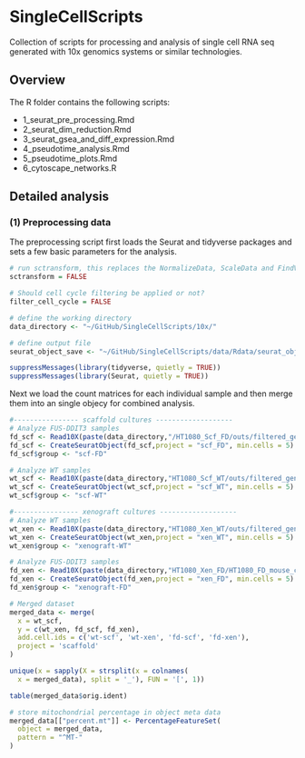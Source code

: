 # SingleCellScripts

Collection of scripts for processing and analysis of single cell RNA seq generated with 10x genomics systems or similar technologies.

## Overview

The R folder contains the following scripts:

- 1_seurat_pre_processing.Rmd
- 2_seurat_dim_reduction.Rmd
- 3_seurat_gsea_and_diff_expression.Rmd
- 4_pseudotime_analysis.Rmd
- 5_pseudotime_plots.Rmd
- 6_cytoscape_networks.R

## Detailed analysis

### (1) Preprocessing data

The preprocessing script first loads the Seurat and tidyverse packages and sets a few basic parameters for the analysis.

```r
# run sctransform, this replaces the NormalizeData, ScaleData and FindVariableFeatures
sctransform = FALSE

# Should cell cycle filtering be applied or not?
filter_cell_cycle = FALSE

# define the working directory
data_directory <- "~/GitHub/SingleCellScripts/10x/"

# define output file
seurat_object_save <- "~/GitHub/SingleCellScripts/data/Rdata/seurat_object_preprocessed.Rdata"

suppressMessages(library(tidyverse, quietly = TRUE))
suppressMessages(library(Seurat, quietly = TRUE))
```

Next we load the count matrices for each individual sample and then merge them into an single objecy for combined analysis.

```r
#---------------- scaffold cultures -------------------
# Analyze FUS-DDIT3 samples
fd_scf <- Read10X(paste(data_directory,"/HT1080_Scf_FD/outs/filtered_gene_bc_matrices/custom_egfp_hg38/",sep=""))
fd_scf <- CreateSeuratObject(fd_scf,project = "scf_FD", min.cells = 5)
fd_scf$group <- "scf-FD"

# Analyze WT samples
wt_scf <- Read10X(paste(data_directory,"HT1080_Scf_WT/outs/filtered_gene_bc_matrices/custom_egfp_hg38/",sep=""))
wt_scf <- CreateSeuratObject(wt_scf,project = "scf_WT", min.cells = 5)
wt_scf$group <- "scf-WT"

#---------------- xenograft cultures -------------------
# Analyze WT samples
wt_xen <- Read10X(paste(data_directory,"HT1080_Xen_WT/outs/filtered_gene_bc_matrices/custom_egfp_hg38/",sep=""))
wt_xen <- CreateSeuratObject(wt_xen,project = "xen_WT", min.cells = 5)
wt_xen$group <- "xenograft-WT"

# Analyze FUS-DDIT3 samples
fd_xen <- Read10X(paste(data_directory,"HT1080_Xen_FD/HT1080_FD_mouse_custom_hg38/filtered_gene_bc_matrices/custom_egfp_hg38/",sep=""))
fd_xen <- CreateSeuratObject(fd_xen,project = "xen_FD", min.cells = 5)
fd_xen$group <- "xenograft-FD"

# Merged dataset
merged_data <- merge(
  x = wt_scf,
  y = c(wt_xen, fd_scf, fd_xen),
  add.cell.ids = c('wt-scf', 'wt-xen', 'fd-scf', 'fd-xen'),
  project = 'scaffold'
)

unique(x = sapply(X = strsplit(x = colnames(
  x = merged_data), split = '_'), FUN = '[', 1))

table(merged_data$orig.ident)

# store mitochondrial percentage in object meta data
merged_data[["percent.mt"]] <- PercentageFeatureSet(
  object = merged_data, 
  pattern = "^MT-"
)
```




